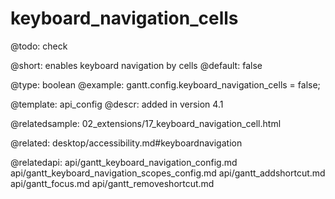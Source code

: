 keyboard_navigation_cells
=============

@todo:
	check 


@short: enables keyboard navigation by cells
@default: false	

@type: boolean
@example:
gantt.config.keyboard_navigation_cells = false;

@template:	api_config
@descr:
added in version 4.1

@relatedsample:
02_extensions/17_keyboard_navigation_cell.html

@related:
desktop/accessibility.md#keyboardnavigation

@relatedapi:
api/gantt_keyboard_navigation_config.md
api/gantt_keyboard_navigation_scopes_config.md
api/gantt_addshortcut.md
api/gantt_focus.md
api/gantt_removeshortcut.md